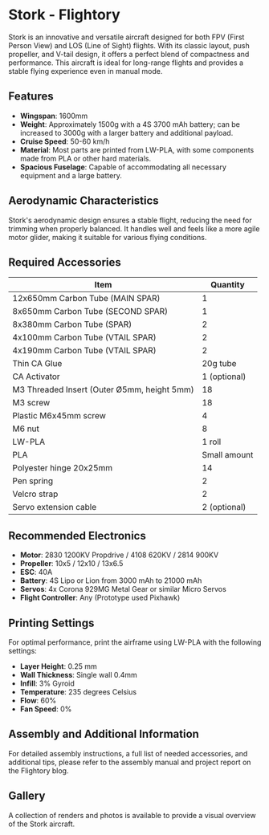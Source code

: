 # Stork - Flightory

Stork is an innovative and versatile aircraft designed for both FPV (First Person View) and LOS (Line of Sight) flights. With its classic layout, push propeller, and V-tail design, it offers a perfect blend of compactness and performance. This aircraft is ideal for long-range flights and provides a stable flying experience even in manual mode.

## Features

- **Wingspan**: 1600mm
- **Weight**: Approximately 1500g with a 4S 3700 mAh battery; can be increased to 3000g with a larger battery and additional payload.
- **Cruise Speed**: 50-60 km/h
- **Material**: Most parts are printed from LW-PLA, with some components made from PLA or other hard materials.
- **Spacious Fuselage**: Capable of accommodating all necessary equipment and a large battery.

## Aerodynamic Characteristics

Stork's aerodynamic design ensures a stable flight, reducing the need for trimming when properly balanced. It handles well and feels like a more agile motor glider, making it suitable for various flying conditions.

## Required Accessories

| Item                                  | Quantity |
|---------------------------------------|----------|
| 12x650mm Carbon Tube (MAIN SPAR)      | 1        |
| 8x650mm Carbon Tube (SECOND SPAR)     | 1        |
| 8x380mm Carbon Tube (SPAR)            | 2        |
| 4x100mm Carbon Tube (VTAIL SPAR)      | 2        |
| 4x190mm Carbon Tube (VTAIL SPAR)      | 2        |
| Thin CA Glue                          | 20g tube |
| CA Activator                          | 1 (optional) |
| M3 Threaded Insert (Outer Ø5mm, height 5mm) | 18   |
| M3 screw                              | 18       |
| Plastic M6x45mm screw                 | 4        |
| M6 nut                                | 8        |
| LW-PLA                                | 1 roll   |
| PLA                                   | Small amount |
| Polyester hinge 20x25mm               | 14       |
| Pen spring                            | 2        |
| Velcro strap                          | 2        |
| Servo extension cable                 | 2 (optional) |

## Recommended Electronics

- **Motor**: 2830 1200KV Propdrive / 4108 620KV / 2814 900KV
- **Propeller**: 10x5 / 12x10 / 13x6.5
- **ESC**: 40A
- **Battery**: 4S Lipo or Lion from 3000 mAh to 21000 mAh
- **Servos**: 4x Corona 929MG Metal Gear or similar Micro Servos
- **Flight Controller**: Any (Prototype used Pixhawk)

## Printing Settings

For optimal performance, print the airframe using LW-PLA with the following settings:

- **Layer Height**: 0.25 mm
- **Wall Thickness**: Single wall 0.4mm
- **Infill**: 3% Gyroid
- **Temperature**: 235 degrees Celsius
- **Flow**: 60%
- **Fan Speed**: 0%

## Assembly and Additional Information

For detailed assembly instructions, a full list of needed accessories, and additional tips, please refer to the assembly manual and project report on the Flightory blog.

## Gallery

A collection of renders and photos is available to provide a visual overview of the Stork aircraft.
